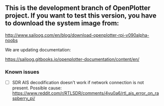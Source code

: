 ## This is the development branch of OpenPlotter project. If you want to test this version, you have to download the system image from:

http://www.sailoog.com/en/blog/download-openplotter-rpi-v090alpha-noobs

We are updating documentation:

https://sailoog.gitbooks.io/openplotter-documentation/content/en/

### Known issues

- [ ] SDR AIS decodification doesn't work if network connection is not present. Possible cause: https://www.reddit.com/r/RTLSDR/comments/4yu0a6/rtl_ais_error_on_raspberry_pi/




